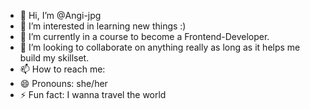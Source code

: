 - 👋 Hi, I’m @Angi-jpg
- 👀 I’m interested in learning new things :)
- 🌱 I’m currently in a course to become a Frontend-Developer.
- 💞️ I’m looking to collaborate on anything really as long as it helps me build my skillset.
- 📫 How to reach me:
- 😄 Pronouns: she/her
- ⚡ Fun fact: I wanna travel the world
<!---
Angi-jpg/Angi-jpg is a ✨ special ✨ repository because its `README.md` (this file) appears on your GitHub profile.
You can click the Preview link to take a look at your changes.
--->
